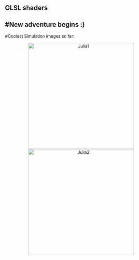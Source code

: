 ## GLSL shaders
#New adventure begins :)
----------------------

#Coolest Simulation images so far:
<p align="center">
  <img src="https://github.com/LukeGorgadze/GLSL/blob/master/Fractals/Images/Julia1.png" width="350" title="Julia1">
  <img src="https://github.com/LukeGorgadze/GLSL/blob/master/Fractals/Images/Julia2.png" width="350" alt="Julia2">
</p>
